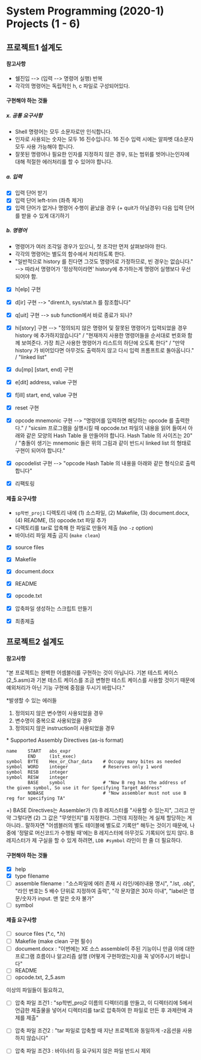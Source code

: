 # System Programming (2020-1) Projects (1 - 6)

## 프로젝트1 설계도

#### 참고사항

- 쉘진입 --> (입력 --> 명령어 실행) 반복
- 각각의 명령어는 독립적인 h, c 파일로 구성되어있다.

#### 구현해야 하는 것들

##### x. 공통 요구사항

- Shell 명령어는 모두 소문자로만 인식합니다.
- 인자로 사용되는 숫자는 모두 16 진수입니다. 16 진수 입력 시에는 알파벳 대소문자 모두 사용 가능해야 합니다.
- 잘못된 명령어나 필요한 인자를 지정하지 않은 경우, 또는 범위를 벗어나는인자에 대해 적절한 에러처리를 할 수 있어야 합니다.

##### a. 입력

- [x] 입력 단어 받기
- [x] 입력 단어 left-trim (좌측 제거)
- [x] 입력 단어가 없거나 명령어 수행이 끝났을 경우 (+ quit가 아닐경우) 다음 입력 단어를 받을 수 있게 대기하기

##### b. 명령어

- 명령어가 여러 조각일 경우가 있으니, 첫 조각만 먼저 살펴보아야 한다.
- 각각의 명령어는 별도의 함수에서 처리하도록 한다.
- "일반적으로 history 를 친다면 그것도 명령어로 가정하므로, 빈 경우는 없습니다." --> 따라서 명령어가 '정상적이라면' history에 추가하는게 명령어 실행보다 우선되어야 함.

- [x] h\[elp\] 구현
- [x] d\[ir\] 구현 --> "dirent.h, sys/stat.h 를 참조합니다"
- [x] q\[uit\] 구현 --> sub function에서 바로 종료가 되나?
- [x] hi\[story\] 구현 --> "정의되지 않은 명령어 및 잘못된 명령어가 입력되었을 경우 history 에 추가하지않습니다" / "현재까지 사용한 명령어들을 순서대로 번호와 함께 보여준다. 가장 최근 사용한 명령어가 리스트의 하단에 오도록 한다" / "만약 history 가 비어있다면 아무것도 출력하지 않고 다시 입력 프롬프트로 돌아옵니다." / "linked list"
- [x] du\[mp\] [start, end] 구현
- [x] e\[dit\] address, value 구현
- [x] f\[ill\] start, end, value 구현
- [x] reset 구현
- [x] opcode mnemonic 구현 --> "명령어를 입력하면 해당하는 opcode 를 출력한다." / "sicsim 프로그램을 실행시킬 때 opcode.txt 파일의 내용을 읽어 들여서 아래와 같은 모양의 Hash Table 을 만들어야 합니다. Hash Table 의 사이즈는 20" / "충돌이 생기는 mnemonic 들은 위의 그림과 같이 반드시 linked list 의 형태로 구현이 되어야 합니다."
- [x] opcodelist 구현 --> "opcode Hash Table 의 내용을 아래와 같은 형식으로 출력합니다"

- [x] 리팩토링

#### 제출 요구사항

- `sp학번_proj1` 디렉토리 내에 (1) 소스파일, (2) Makefile, (3) document.docx, (4) README, (5) opcode.txt 파일 추가
- 디렉토리를 tar로 압축해 한 파일로 만들어 제출 (no `-z` option)
- 바이너리 파일 제출 금지 (`make clean`)

- [x] source files
- [x] Makefile
- [x] document.docx
- [x] README
- [x] opcode.txt
- [x] 압축파일 생성하는 스크립트 만들기

- [x] 최종제출


## 프로젝트2 설계도

#### 참고사항

"본 프로젝트는 완벽한 어셈블러를 구현하는 것이 아닙니다. 기본 테스트 케이스(2_5.asm)과 기본 테스트 케이스를 조금 변형한 테스트 케이스를 사용할 것이기 때문에 예외처리가 아닌 기능 구현에 중점을 두시기 바랍니다."

\*발생할 수 있는 에러들

1. 정의되지 않은 변수명이 사용되었을 경우
2. 변수명이 중복으로 사용되었을 경우
3. 정의되지 않은 instruction이 사용되었을 경우

\* Supported Assembly Directives (as-is format)
```text
name    START   abs_expr
        END     (1st_exec)
symbol  BYTE    Hex_or_Char_data    # Occupy many bites as needed
symbol  WORD    integer             # Reserves only 1 word
symbol  RESB    integer
symbol  RESW    integer
        BASE    symbol              # "Now B reg has the address of the given symbol, So use it for Specifying Target Address"
        NOBASE                      # "Now assembler must not use B reg for specifying TA"
```

+) BASE Directives는 Assembler가 (1) B 레지스터를 "사용할 수 있는지", 그리고 만약 그렇다면 (2) 그 값은 "무엇인지"를 지정한다. 그런데 지정하는 게 실제 할당하는 게 아니라.. 말하자면 "어셈블러의 별도 테이블에 별도로 기록만" 해두는 것이기 때문에, 나중에 '정말로 머신코드가 수행될 때'에는 B 레지스터에 아무것도 기록되어 있지 않다. B 레지스터가 제 구실을 할 수 있게 하려면, `LDB #symbol` 라인이 한 줄 더 필요하다. 

#### 구현해야 하는 것들

- [x] help
- [x] type filename
- [ ] assemble filename : "소스파일에 에러 존재 시 라인/에러내용 명시", ".lst, .obj", "라인 번호는 5 배수 단위로 지정하여 출력", "각 문자열은 30자 이내", "label은 영문/숫자가 input. 맨 앞은 숫자 불가"
- [ ] symbol

#### 제출 요구사항

- [ ] source files (*.c, *.h)
- [ ] Makefile (make clean 구현 필수)
- [ ] document.docx : "이번에는 XE 소스 assemble이 주된 기능이니 만큼 이에 대한 프로그램 흐름이나 알고리즘 설명 (어떻게 구현하였는지)을 꼭 넣어주시기 바랍니다"
- [ ] README
- [ ] opcode.txt, 2_5.asm

이상의 파일들이 필요하고,

- [ ] 압축 파일 조건1 : "sp학번_proj2 이름의 디렉터리를 만들고, 이 디렉터리에 5에서 언급한 제출물을 넣어서 디렉터리를 tar로 압축하여 한 파일로 만든 후 과제란에 과제를 제출"
- [ ] 압축 파일 조건2 : "tar 파일로 압축할 때 지난 프로젝트와 동일하게 -z옵션을 사용하지 않습니다"
- [ ] 압축 파일 조건3 : 바이너리 등 요구되지 않은 파일 반드시 제외



